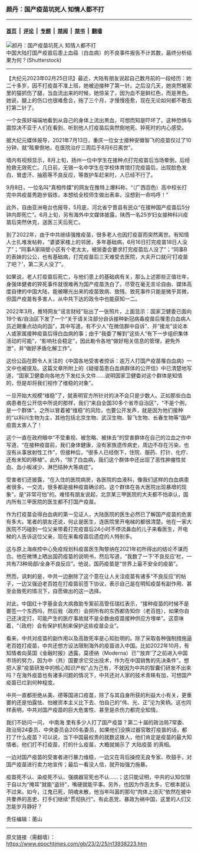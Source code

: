 ### 颜丹：国产疫苗坑死人 知情人都不打

---

#### [首页](../../../..?n13938223) &nbsp;|&nbsp; [评论](../../../../../epoch-comment?n13938223) &nbsp;|&nbsp; [专题](../../../../../epoch-special?n13938223) &nbsp;|&nbsp; [禁闻](../../../../../epoch-news?n13938223) &nbsp;|&nbsp; [禁书](../../../../../books?n13938223) &nbsp;|&nbsp; [翻墙](https://github.com/gfw-breaker/nogfw/blob/master/README.md?n13938223)


<div><img alt="颜丹：国产疫苗坑死人 知情人都不打" class="attachment-djy_600_400 size-djy_600_400 wp-post-image" src="https://i.epochtimes.com/assets/uploads/2022/06/id13762551-blood-cancer-22-6.18-600x359.jpg"/>
<div class="caption">
 中国大陆打国产疫苗后患上血癌（白血病）的不良事件报告不计其数，最终分析结果为何？(Shutterstock)
</div></div><hr/><div class="post_content" id="artbody" itemprop="articleBody">
 <!-- article content begin -->
 <p>
  【大纪元2023年02月25日讯】最近，大陆有朋友说起自己数月前的一段经历：她二十多岁，因不打疫苗不准上班，她被迫接种了第一针。之后没几天，她突然被家里的猫抓伤了腿，当血流出来的时候，她惊呆了，因为血不是鲜红色，而是黑色。她说，腿上的伤口也很难愈合，拖了三个月，才慢慢痊愈，现在无论如何都不敢去打第二针了。
 </p>
 <p>
  一个女孩好端端地看到从自己的身体上流出黑血，可想而知是吓坏了。这种恐惧与震惊决不亚于人们在看到、听到他人打疫苗后突然倒地死、猝死时的内心感受。
 </p>
 <p>
  据大纪元媒体报导，2021年7月13日，重庆一位女士接种安徽智飞的疫苗仅过了10分钟，就“眩晕倒地，在医院治疗三周后于8月6日离世”。
 </p>
 <p>
  墙内有视频显示，8月上旬，扬州一位中学生在接种点打完疫苗后当场晕倒，后经抢救无效死亡。几日前，无锡一名中学生在学校体育馆打完疫苗后，出现脸色发白、冒虚汗、抽筋等不良反应，等救护车赶来时，人已经不行了。
 </p>
 <p>
  9月8日，一位名叫“真相传媒”的网友在推特上爆料称，“（广西百色）高中校长打完中共疫苗秀跑步锻炼，本想给全校师生做出表率，没想到一命呜呼！”
 </p>
 <p>
  此外，自由亚洲电台也报导，5月底，河北省宁晋县有民众“在接种国产疫苗后5分钟内即死亡”。6月上旬，另有海外中文媒体披露，陕西一名25岁妇女接种科兴疫苗后突然休克，送医三天后死亡。
 </p>
 <p>
  到了2022年，由于中共继续强推疫苗，很多老人也因打疫苗而突然离世。有知情人士扎堆发帖称，“婆婆家楼上的邻居，多年基础病，6月16日打完疫苗18日人没了”；“同事A家隔壁小区有个老太太，被居委会要求打完疫苗后人没了”；“同事B的表妹的公公，也有基础病，打完疫苗后三天难受去医院，大夫开口就问‘打疫苗了吧？’，第二天人没了”。
 </p>
 <p>
  如果说，老人打疫苗后死亡，与他们患上的基础病有关，那么上述那些正值壮年，身强体健者的猝死事件就很难再为国产疫苗洗白了。尽管在毫无言论自由、媒体高度自律的中国大陆，能被曝光出来的疫苗致病、致残、致死事件只能是微乎其微，但国产疫苗有多害人，从中共下达的政令中也能获知一二。
 </p>
 <p>
  2022年3月，推特网友“谣言财经”贴出了一张照片，上面显示：国家卫健委已面向19个省/自治区下发了一个“关于请关注部分自诉接种新冠病毒疫苗后罹患白血病人员近期重点动向的函”，其中写道，有不少人“在微信群中自诉”、并“接龙”谈论本人或家属接种疫苗后得白血病的事；由于“我委了解到”这些人“有下一步组织集体活动的可能”，“影响社会稳定”，因此勒令各地“做好相关信息的管理，避免外泄”，并“做好矛盾化解工作”。
 </p>
 <p>
  这份公函在颇令人关注的《中国各地受害者控诉：逾万人打国产疫苗罹白血病》一文中也被提及。这篇文章所附上的《疑接苗患白血病群体的公开信》中已清楚地写道，“国家卫健委向各地方下发红头文件……说明国家卫健委对这个群体是知情的，但是却将我们视作了维稳的对象”。
 </p>
 <p>
  一旦开始大规模“维稳”了，就表明官方所针对的决不会只是少数人。正如那些白血病患者在公开信中所说的那样，我们“来自全国30多个省市自治区”，“不是个例，是一个群体”。之所以冒着被“维稳”的风险，也要公开发声，就是因为他们接种的“以科兴生物为主，其他包括北京生物、武汉生物、智飞生物、长春生物等”国产疫苗太害人了！
 </p>
 <p>
  这个一直在政府眼中“不受重视、被忽略、被抹去”的受害群体在自己的泣血之作中写道，“在接种疫苗前，我们身体健康，没有家族遗传病史，周边不存在污染，也没有从事放射性工作”，但接种后，“很多人已经倒下，住院、服药、打针、化疗、还有未知的移植”。此外，“除了白血病，我们这个群体中还出现了恶性肿瘤性贫血、血小板减少、淋巴结肿大等病症”。
 </p>
 <p>
  受害者们还披露，“在入住的医院病房，各医院的血液科，像我们这样的白血病患者很多，一交流，很多都是接种疫苗确诊的。这个群体在各大医院出现暴增的现象”，是“非常可怕”的。难怪有朋友说起，北京某三甲医院的大夫都不怕承认，国内所有三甲医院的医生都不打国产疫苗。
 </p>
 <p>
  作为打疫苗会得白血病的第一见证人，大陆医院的医生必然已了解国产疫苗的危害有多大。笔者的朋友还说，何止是医生，连医院里开电梯的都很清楚。他在一家大医院不巧碰到一位父亲带着打完疫苗后24小时不停流鼻血的儿子来看医生，开电梯的人告诉这位父亲，现在来看疫苗后遗症的人特别多。
 </p>
 <p>
  这与原上海疾控中心免疫规划科疫苗医生陶黎纳在2021年初所得出的结论不谋而合。他在微博上晒出国药疫苗的说明书，然后写道，“我数了一下‘不良反应’栏，一共有73种局部/全身不良反应”。他说，国药疫苗是“世界上最不安全的疫苗”。
 </p>
 <p>
  然而，讽刺的是，中共一边删除了这个意在让人关注疫苗有诸多“不良反应”的帖子，一边又强迫老百姓在打疫苗前签下协议，表示自己是在明知疫苗有副作用、甚至会致死的情况下，自愿做出的这一选择。
 </p>
 <p>
  对此，中国红十字基金会大病救助专案前高管任瑞红表示，“接种疫苗的时候不是要签一个东西吗，然后我（政府）会把所有的东西都告知你（老百姓），如果你自己还决定打，可能产生的医疗事故就不是全数由疫苗接种供应方埋单”。这意味着，“（政府）会有保护机制来保护这些疫苗企业”。
 </p>
 <p>
  看来，中共对疫苗的副作用以及高致死率是心知肚明的。除了采取各种强制措施逼老百姓打疫苗，中共还想方设法限制海外的疫苗进入中国。比如2022年10月，有知情者向英国《金融时报》透露，莫德纳（Moderna）已“‘放弃’了之前进入中国市场的努力，因为中（共）国要求它交出技术，作为在中国销售的先决条件”。想把人家“疫苗研发中的核心知识产权”占为己有，不就因为中共的智囊们研发不出来吗？在海外疫苗也有诸多问题的情况下，中共还对人家的技术青睐有加，可想国产疫苗已烂到何种程度。
 </p>
 <p>
  中共一直都拒绝从美、德等国进口疫苗，除了与其自身所获的利益大小有关，更重要的还是怕露怯、怕被资本主义比下去、怕自己的“伟、光、正”沦为笑柄。这也同样表明，中共对国产疫苗的巨大危害性、甚至是杀伤力都完全知情。
 </p>
 <p>
  我们不妨问一问，
  <ok href="https://www.epochtimes.com/gb/tag/%E4%B8%AD%E5%8D%97%E6%B5%B7.html">
   中南海
  </ok>
  里有多少人打了国产疫苗？第二十届的政治局7常委、政治局24委员、中央委员会205名委员，如果他们没换过器官敢打疫苗的话，都打了什么疫苗？可以说，当下中国最权贵的就数这拨人，他们肯定是疫苗的最大知情者。他们打不打疫苗，打的什么疫苗，大概就揭示了
  <ok href="https://www.epochtimes.com/gb/tag/%E5%A4%A7%E9%99%86%E7%96%AB%E8%8B%97.html">
   大陆疫苗
  </ok>
  的真相。
 </p>
 <p>
  一边对国产疫苗的受害者进行暴力维稳，一边又在背后操控无良专家、吹鼓手，对国产疫苗进行卖力地宣传；最后一看没人信，就开始强力施暴。
 </p>
 <p>
  疫苗死不认、染疫死不认、强摘器官死也不认……；这只能证明，中共的认知仅限于自以为“掩耳”就能“盗铃”，嘴硬就能平事。另外，也因为作恶太多，它根本就认不过来。如今，江鬼已死，阴魂未散，他当年叫嚣的那句“肉体上消灭”依然在被中共豢养的恶吏、打手们继续“贯彻执行”。有此恶党、暴政为祸中国，这里的人们又怎能岁月静好？
 </p>
 <p>
  责任编辑：莆山
 </p>
 <!-- article content end -->
 <div id="below_article_ad">
 </div>
</div>


---

原文链接（需翻墙）：https://www.epochtimes.com/gb/23/2/25/n13938223.htm